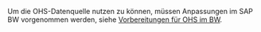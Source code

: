 Um die OHS-Datenquelle nutzen zu können, müssen Anpassungen im SAP BW vorgenommen werden, siehe [Vorbereitungen für OHS im BW](./sap-customizing/vorbereitung-fuer-ohs-im-bw).  